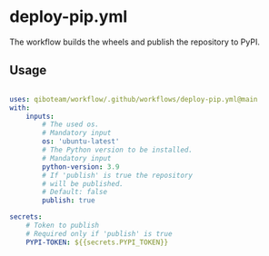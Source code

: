 # deploy-pip.yml

The workflow builds the wheels and publish the repository to PyPI.

## Usage 

```yaml 

uses: qiboteam/workflow/.github/workflows/deploy-pip.yml@main
with:
    inputs:
        # The used os. 
        # Mandatory input 
        os: 'ubuntu-latest'
        # The Python version to be installed.
        # Mandatory input
        python-version: 3.9
        # If 'publish' is true the repository 
        # will be published. 
        # Default: false 
        publish: true 

secrets:
    # Token to publish 
    # Required only if 'publish' is true 
    PYPI-TOKEN: ${{secrets.PYPI_TOKEN}}
        
```
